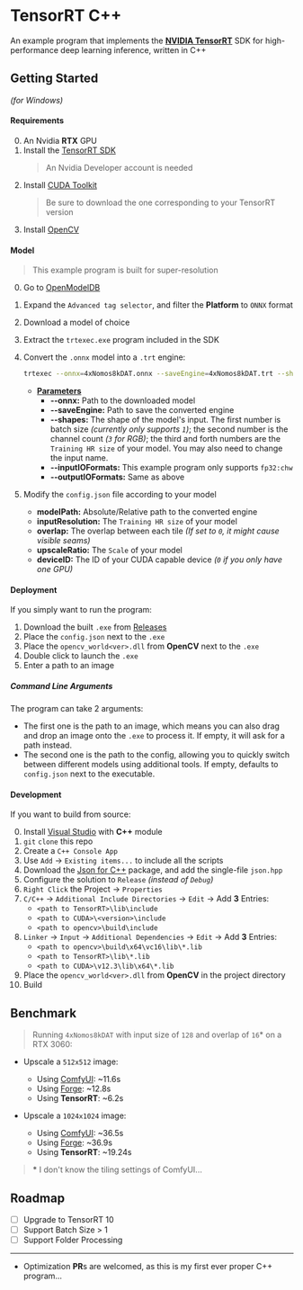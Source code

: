 ﻿# TensorRT C++
An example program that implements the **[NVIDIA TensorRT](https://developer.nvidia.com/tensorrt-getting-started)** SDK for high-performance deep learning inference, written in C++

## Getting Started
*(for Windows)*

#### Requirements
0. An Nvidia **RTX** GPU
1. Install the [TensorRT SDK](https://developer.nvidia.com/tensorrt-download)
    > An Nvidia Developer account is needed
2. Install [CUDA Toolkit](https://developer.nvidia.com/cuda-toolkit)
    > Be sure to download the one corresponding to your TensorRT version
3. Install [OpenCV](https://github.com/opencv/opencv/releases)

#### Model
> This example program is built for super-resolution

0. Go to [OpenModelDB](https://openmodeldb.info/)
1. Expand the `Advanced tag selector`, and filter the **Platform** to `ONNX` format
2. Download a model of choice
3. Extract the `trtexec.exe` program included in the SDK
4. Convert the `.onnx` model into a `.trt` engine:
    ```bash
    trtexec --onnx=4xNomos8kDAT.onnx --saveEngine=4xNomos8kDAT.trt --shapes=input:1x3x192x192 --inputIOFormats=fp32:chw --outputIOFormats=fp32:chw
    ```
    - <ins><b>Parameters</b></ins>
        - **--onnx:** Path to the downloaded model
        - **--saveEngine:** Path to save the converted engine
        - **--shapes:** The shape of the model's input. The first number is batch size *(currently only supports `1`)*; the second number is the channel count *(`3` for RGB)*; the third and forth numbers are the `Training HR size` of your model. You may also need to change the input name.
        - **--inputIOFormats:** This example program only supports `fp32:chw`
        - **--outputIOFormats:** Same as above

5. Modify the `config.json` file according to your model
    - **modelPath:** Absolute/Relative path to the converted engine
    - **inputResolution:** The `Training HR size` of your model
    - **overlap:** The overlap between each tile *(If set to `0`, it might cause visible seams)*
    - **upscaleRatio:** The `Scale` of your model
    - **deviceID:** The ID of your CUDA capable device *(`0` if you only have one GPU)*

#### Deployment
If you simply want to run the program:

1. Download the built `.exe` from [Releases](https://github.com/Haoming02/TensorRT-Cpp/releases)
2. Place the `config.json` next to the `.exe`
3. Place the `opencv_world<ver>.dll` from **OpenCV** next to the `.exe`
4. Double click to launch the `.exe`
5. Enter a path to an image

##### Command Line Arguments
The program can take 2 arguments:

- The first one is the path to an image, which means you can also drag and drop an image onto the `.exe` to process it. If empty, it will ask for a path instead.
- The second one is the path to the config, allowing you to quickly switch between different models using additional tools. If empty, defaults to `config.json` next to the executable.

#### Development
If you want to build from source:

0. Install [Visual Studio](https://visualstudio.microsoft.com/downloads/) with **C++** module
1. `git` `clone` this repo
2. Create a `C++ Console App`
3. Use `Add` -> `Existing items...` to include all the scripts
4. Download the [Json for C++](https://github.com/nlohmann/json/releases) package, and add the single-file `json.hpp`
5. Configure the solution to `Release` *(instead of `Debug`)*
6. `Right Click` the Project -> `Properties`
7. `C/C++` -> `Additional Include Directories` -> `Edit` -> Add **3** Entries:
    - `<path to TensorRT>\lib\include`
    - `<path to CUDA>\<version>\include`
    - `<path to opencv>\build\include`
8. `Linker` -> `Input` -> `Additional Dependencies` -> `Edit` -> Add **3** Entries:
    - `<path to opencv>\build\x64\vc16\lib\*.lib`
    - `<path to TensorRT>\lib\*.lib`
    - `<path to CUDA>\v12.3\lib\x64\*.lib`
9. Place the `opencv_world<ver>.dll` from **OpenCV** in the project directory
10. Build

## Benchmark
> Running `4xNomos8kDAT` with input size of `128` and overlap of `16`* on a RTX 3060:
- Upscale a `512x512` image:
    - Using [ComfyUI](https://github.com/comfyanonymous/ComfyUI): ~11.6s
    - Using [Forge](https://github.com/lllyasviel/stable-diffusion-webui-forge): ~12.8s
    - Using **TensorRT**: ~6.2s

- Upscale a `1024x1024` image:
    - Using [ComfyUI](https://github.com/comfyanonymous/ComfyUI): ~36.5s
    - Using [Forge](https://github.com/lllyasviel/stable-diffusion-webui-forge): ~36.9s
    - Using **TensorRT**: ~19.24s

> <b>*</b> I don't know the tiling settings of ComfyUI...

## Roadmap
- [ ] Upgrade to TensorRT 10
- [ ] Support Batch Size > 1
- [ ] Support Folder Processing

<hr>

- Optimization **PR**s are welcomed, as this is my first ever proper C++ program...
